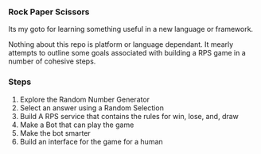 ### Rock Paper Scissors
Its my goto for learning something useful in a new language or framework.

Nothing about this repo is platform or language dependant. It mearly attempts to outline some goals associated with building a RPS game in a number of cohesive steps.

### Steps
1. Explore the Random Number Generator
2. Select an answer using a Random Selection
3. Build A RPS service that contains the rules for win, lose, and, draw
4. Make a Bot that can play the game
5. Make the bot smarter
6. Build an interface for the game for a human
